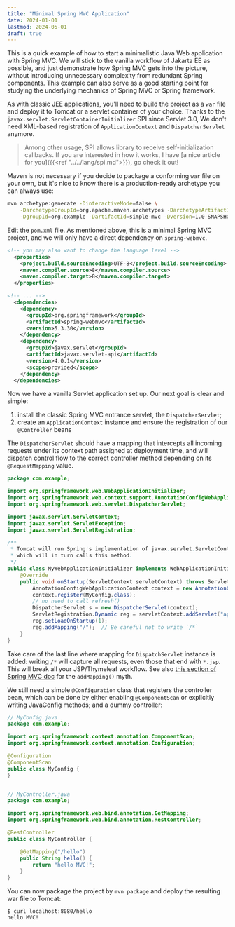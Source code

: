 ```yaml
---
title: "Minimal Spring MVC Application"
date: 2024-01-01
lastmod: 2024-05-01
draft: true
---
```


This is a quick example of how to start a minimalistic Java Web application with Spring MVC.
We will stick to the vanilla workflow of Jakarta EE as possible, and just demonstrate how Spring MVC gets into the picture, without introducing unnecessary complexity from redundant Spring components.
This example can also serve as a good starting point for studying the underlying mechanics of Spring MVC or Spring framework.

As with classic JEE applications, you'll need to build the project as a `war` file and deploy
it to Tomcat or a servlet container of your choice. Thanks to the `javax.servlet.ServletContainerInitializer` SPI since Servlet 3.0, We don't need XML-based registration of `ApplicationContext` and `DispatcherServlet` anymore.

> Among other usage, SPI allows library to receive self-initialization callbacks. If you are interested in how it works, I have [a nice article for you]({{<ref "../../lang/spi.md">}}), go check it out!

Maven is not necessary if you decide to package a conforming `war` file on your own,
but it's nice to know there is a production-ready archetype you can always use:

```sh
mvn archetype:generate -DinteractiveMode=false \
    -DarchetypeGroupId=org.apache.maven.archetypes -DarchetypeArtifactId=maven-archetype-webapp -DarchetypeVersion=1.4 \
    -DgroupId=org.example -DartifactId=simple-mvc -Dversion=1.0-SNAPSHOT 
```

Edit the `pom.xml` file.
As mentioned above, this is a minimal Spring MVC project, and we will only have a direct dependency on `spring-webmvc`.

```xml
<!-- you may also want to change the language level -->
  <properties>
    <project.build.sourceEncoding>UTF-8</project.build.sourceEncoding>
    <maven.compiler.source>8</maven.compiler.source>
    <maven.compiler.target>8</maven.compiler.target>
  </properties>

<!-- ... -->
  <dependencies>
    <dependency>
      <groupId>org.springframework</groupId>
      <artifactId>spring-webmvc</artifactId>
      <version>5.3.30</version>
    </dependency>
    <dependency>
      <groupId>javax.servlet</groupId>
      <artifactId>javax.servlet-api</artifactId>
      <version>4.0.1</version>
      <scope>provided</scope>
    </dependency>
  </dependencies>
```

Now we have a vanilla Servlet application set up. Our next goal is clear and simple:
1. install the classic Spring MVC entrance servlet, the `DispatcherServlet`;
2. create an `ApplicationContext` instance and ensure the registration of our `@Controller` beans

The `DispatcherServlet` should have a mapping that intercepts all incoming requests under its context path assigned at deployment time, and will dispatch control flow to the correct controller method depending on its `@RequestMapping` value.

```java
package com.example;

import org.springframework.web.WebApplicationInitializer;
import org.springframework.web.context.support.AnnotationConfigWebApplicationContext;
import org.springframework.web.servlet.DispatcherServlet;

import javax.servlet.ServletContext;
import javax.servlet.ServletException;
import javax.servlet.ServletRegistration;

/**
 * Tomcat will run Spring's implementation of javax.servlet.ServletContainerInitializer#onStartup,
 * which will in turn calls this method.
 */
public class MyWebApplicationInitializer implements WebApplicationInitializer {
    @Override
    public void onStartup(ServletContext servletContext) throws ServletException {
        AnnotationConfigWebApplicationContext context = new AnnotationConfigWebApplicationContext();
        context.register(MyConfig.class);
        // no need to call refresh()
        DispatcherServlet s = new DispatcherServlet(context);
        ServletRegistration.Dynamic reg = servletContext.addServlet("app", s);
        reg.setLoadOnStartup(1);
        reg.addMapping("/");  // Be careful not to write `/*`
    }
}
```

Take care of the last line where mapping for `DispatchServlet` instance is added: writing `/*` will capture all requests, even those that end with `*.jsp`. This will break all your JSP/Thymeleaf workflow. See also [this section of Spring MVC doc](https://docs.spring.io/spring-framework/docs/5.3.24/reference/html/web.html#mvc-handlermapping-path) for the `addMapping()` myth.

We still need a simple `@Configuration` class that registers the controller bean, which can be done by either enabling `@ComponentScan` or explicitly writing JavaConfig methods; and a dummy controller:

```java
// MyConfig.java
package com.example;

import org.springframework.context.annotation.ComponentScan;
import org.springframework.context.annotation.Configuration;

@Configuration
@ComponentScan
public class MyConfig {
}


// MyController.java
package com.example;

import org.springframework.web.bind.annotation.GetMapping;
import org.springframework.web.bind.annotation.RestController;

@RestController
public class MyController {

    @GetMapping("/hello")
    public String hello() {
        return "hello MVC!";
    }
}
```

You can now package the project by `mvn package` and deploy the resulting war file to Tomcat:



```
$ curl localhost:8080/hello
hello MVC!
```

